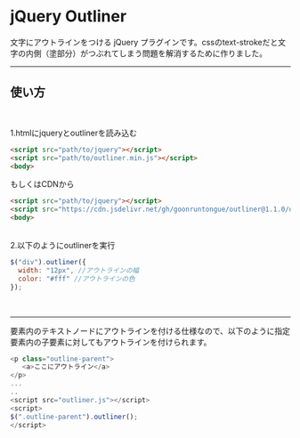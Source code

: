 # jQuery Outliner

文字にアウトラインをつける jQuery プラグインです。cssのtext-strokeだと文字の内側（塗部分）がつぶれてしまう問題を解消するために作りました。


---

## 使い方
<br>

1.htmlにjqueryとoutlinerを読み込む

```html
<script src="path/to/jquery"></script>
<script src="path/to/outliner.min.js"></script>
<body>
```

もしくはCDNから
```html
<script src="path/to/jquery"></script>
<script src="https://cdn.jsdelivr.net/gh/goonruntongue/outliner@1.1.0/dist/outliner.js"></script>
<body>
```

<br>
2.以下のようにoutlinerを実行

```js
$("div").outliner({
  width: "12px", //アウトラインの幅
  color: "#fff" //アウトラインの色
});
```

<br>

---

要素内のテキストノードにアウトラインを付ける仕様なので、以下のように指定要素内の子要素に対してもアウトラインを付けられます。

```js
<p class="outline-parent">
   <a>ここにアウトライン</a>
</p>
...
..
<script src="outliner.js"></script>
<script>
$(".outline-parent").outliner();
</script>
```
